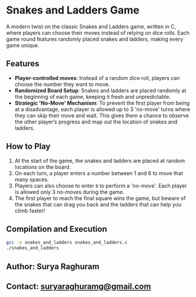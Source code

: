 # Snakes and Ladders Game

A modern twist on the classic Snakes and Ladders game, written in C, where players can choose their moves instead of relying on dice rolls. Each game round features randomly placed snakes and ladders, making every game unique.

## Features

- **Player-controlled moves**: Instead of a random dice roll, players can choose the number they want to move.
- **Randomized Board Setup**: Snakes and ladders are placed randomly at the beginning of each game, keeping it fresh and unpredictable.
- **Strategic 'No-Move' Mechanism**: To prevent the first player from being at a disadvantage, each player is allowed up to 3 'no-move' turns where they can skip their move and wait. This gives them a chance to observe the other player’s progress and map out the location of snakes and ladders.

## How to Play

1. At the start of the game, the snakes and ladders are placed at random locations on the board.
2. On each turn, a player enters a number between 1 and 6 to move that many spaces.
3. Players can also choose to enter `0` to perform a 'no-move'. Each player is allowed only 3 no-moves during the game.
4. The first player to reach the final square wins the game, but beware of the snakes that can drag you back and the ladders that can help you climb faster!

## Compilation and Execution

```bash
gcc -o snakes_and_ladders snakes_and_ladders.c
./snakes_and_ladders
```

## Author: Surya Raghuram 

## Contact: suryaraghuramg@gmail.com
